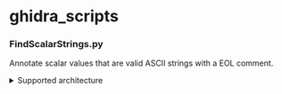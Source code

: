 # ghidra_scripts

### FindScalarStrings.py
Annotate scalar values that are valid ASCII strings with a EOL comment.
<details><summary>Supported architecture</summary>

### x86
Implemented for immediate values in CMP and MOV. Caveat: Currently any __0x0d__ (_carriage return_)  or __0x0a__ (_line feed_)  in imm value will discard string.

</details>
